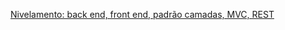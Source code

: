 [Nivelamento: back end, front end, padrão camadas, MVC, REST](https://github.com/devsuperior/sds2/tree/master/aula1)
